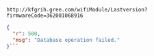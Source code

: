 `http://kfgrih.gree.com/wifiModule/Lastversion?firmwareCode=362001068916`

```json
{
  "r": 500,
  "msg": "Database operation failed."
}```